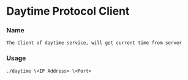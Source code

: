 # Daytime Protocol Client
### Name
    The Client of daytime service, will get current time from server
### Usage
    ./daytime \<IP Address> \<Port>
